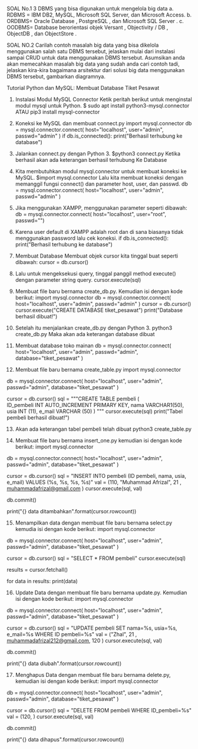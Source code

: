 SOAL No.1
3 DBMS yang bisa digunakan untuk mengelola big data
 a. RDBMS = IBM DB2, MySQL, Microsoft SQL Server, dan Microsoft Access.
 b. ORDBMS= Oracle Database , PostgreSQL , dan Microsoft SQL Server .
 c. OODBMS= Database berorientasi objek Versant , Objectivity / DB , ObjectDB , dan ObjectStore .

SOAL NO.2
Carilah contoh masalah big data yang bisa dikelola menggunakan salah satu DBMS tersebut, jelaskan mulai dari instalasi sampai CRUD 
untuk data menggunakan DBMS tersebut. Asumsikan anda akan memecahkan masalah big data yang sudah anda cari contoh tadi, 
jelaskan kira-kira bagaimana arsitektur dari solusi big data menggunakan DBMS tersebut, gambarkan diagramnya.

Tutorial Python dan MySQL: Membuat Database Tiket Pesawat

1. Instalasi Modul MySQL Connector
   Ketik peritah berikut untuk menginstal modul mysql untuk Python.
   $ sudo apt install python3-mysql.connector ATAU pip3 install mysql-connector
   
2. Koneksi ke MySQL dan membuat connect.py
import mysql.connector
db = mysql.connector.connect(
  host="localhost",
  user="admin",
  passwd="admin"
)
if db.is_connected():
  print("Berhasil terhubung ke database")
  
3. Jalankan connect.py dengan Python 3.
   $python3 connect.py
   Ketika berhasil akan ada keterangan berhasil terhubung Ke Database
   
4. Kita membutuhkan modul mysql.connector untuk membuat koneksi ke MySQL.
   $import mysql.connector
    Lalu kita membuat koneksi dengan memanggil fungsi connect() dan parameter host, user, dan passwd.
db = mysql.connector.connect(
  host="localhost",
  user="admin",
  passwd="admin"
)

5. Jika menggunakan XAMPP, menggunakan parameter seperti dibawah:
db = mysql.connector.connect(
  host="localhost",
  user="root",
  passwd="")

6. Karena user default di XAMPP adalah root dan di sana biasanya tidak menggunakan password lalu cek koneksi.
if db.is_connected():
  print("Berhasil terhubung ke database")

7. Membuat Database
Membuat objek cursor kita tinggal buat seperti dibawah:
cursor = db.cursor()

8. Lalu untuk mengeksekusi query, tinggal panggil method execute() dengan parameter string query.
cursor.execute(sql)

9. Membuat file baru bernama create_db.py. Kemudian isi dengan kode berikut:
import mysql.connector
db = mysql.connector.connect(
  host="localhost",
  user="admin",
  passwd="admin"
)
cursor = db.cursor()
cursor.execute("CREATE DATABASE tiket_pesawat")
print("Database berhasil dibuat!")

10. Setelah itu menjalankan create_db.py dengan Python 3.
python3 create_db.py
Maka akan ada keterangan database dibuat

11. Membuat database toko mainan
db = mysql.connector.connect(
  host="localhost",
  user="admin",
  passwd="admin",
  database="tiket_pesawat"
)

12. Membuat file baru bernama create_table.py
import mysql.connector

db = mysql.connector.connect(
  host="localhost",
  user="admin",
  passwd="admin",
  database="tiket_pesawat"
)

cursor = db.cursor()
sql = """CREATE TABLE pembeli (  
  ID_pembeli INT AUTO_INCREMENT PRIMARY KEY,
  nama VARCHAR1(50),
  usia INT (11),
  e_mail VARCHAR (50)
)
"""
cursor.execute(sql)
print("Tabel pembeli berhasil dibuat!")

13. Akan ada keterangan tabel pembeli telah dibuat
python3 create_table.py

14. Membuat file baru bernama insert_one.py kemudian isi dengan kode berikut:
import mysql.connector

db = mysql.connector.connect(
  host="localhost",
  user="admin",
  passwd="admin",
  database="tiket_pesawat"
)

cursor = db.cursor()
sql = "INSERT INTO pembeli (ID pembeli, nama, usia, e_mail) VALUES (%s, %s, %s, %s)"
val = (110, "Muhammad Afrizal", 21 , muhammadafrizal@gmail.com )
cursor.execute(sql, val)

db.commit()

print("{} data ditambahkan".format(cursor.rowcount))

15. Menampilkan data dengan membuat file baru bernama select.py kemudia isi dengan kode berikut:
import mysql.connector

db = mysql.connector.connect(
  host="localhost",
  user="admin",
  passwd="admin",
  database="tiket_pesawat"
)

cursor = db.cursor()
sql = "SELECT * FROM pembeli"
cursor.execute(sql)

results = cursor.fetchall()

for data in results:
  print(data)

16. Update Data dengan membuat file baru bernama update.py. Kemudian isi dengan kode berikut:
import mysql.connector

db = mysql.connector.connect(
  host="localhost",
  user="admin",
  passwd="admin",
  database="tiket_pesawat"
)

cursor = db.cursor()
sql = "UPDATE pembeli SET nama=%s, usia=%s, e_mail=%s WHERE ID pembeli=%s"
val = ("Zhal", 21 , muhammadafrizal212@gmail.com, 120 )
cursor.execute(sql, val)

db.commit()

print("{} data diubah".format(cursor.rowcount))

17. Menghapus Data dengan membuat file baru bernama delete.py, kemudian isi dengan kode berikut:
import mysql.connector

db = mysql.connector.connect(
  host="localhost",
  user="admin",
  passwd="admin",
  database="tiket_pesawat"
)

cursor = db.cursor()
sql = "DELETE FROM pembeli WHERE ID_pembeli=%s"
val = (120, )
cursor.execute(sql, val)

db.commit()

print("{} data dihapus".format(cursor.rowcount))
